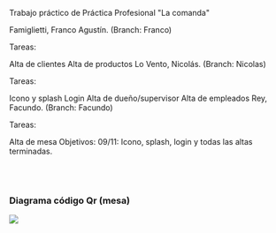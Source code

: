 Trabajo práctico de Práctica Profesional "La comanda"

Famiglietti, Franco Agustín. (Branch: Franco)

Tareas:

Alta de clientes
Alta de productos
Lo Vento, Nicolás. (Branch: Nicolas)

Tareas:

Icono y splash
Login
Alta de dueño/supervisor
Alta de empleados
Rey, Facundo. (Branch: Facundo)

Tareas:

Alta de mesa
Objetivos: 09/11: Icono, splash, login y todas las altas terminadas.


<br>
<br>
<h3>Diagrama código Qr (mesa)</h3>
<img src="https://github.com/maxineiner/2019_TP_PPS_Comanda_2_cuatri/blob/master/Diagrama_QR_MESA.jpg"/>
